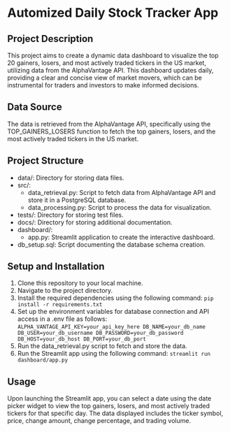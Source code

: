 # Automized Daily Stock Tracker App
## Project Description

This project aims to create a dynamic data dashboard to visualize the top 20 gainers, losers, and most actively traded tickers in the US market, utilizing data from the AlphaVantage API. This dashboard updates daily, providing a clear and concise view of market movers, which can be instrumental for traders and investors to make informed decisions.

## Data Source

The data is retrieved from the AlphaVantage API, specifically using the TOP_GAINERS_LOSERS function to fetch the top gainers, losers, and the most actively traded tickers in the US market.

## Project Structure

- data/: Directory for storing data files.
- src/:
  - data_retrieval.py: Script to fetch data from AlphaVantage API and store it in a PostgreSQL database.
  - data_processing.py: Script to process the data for visualization.
- tests/: Directory for storing test files.
- docs/: Directory for storing additional documentation.
- dashboard/:
  - app.py: Streamlit application to create the interactive dashboard.
- db_setup.sql: Script documenting the database schema creation.

## Setup and Installation

1. Clone this repository to your local machine.
2. Navigate to the project directory.
3. Install the required dependencies using the following command:
   `pip install -r requirements.txt`
4. Set up the environment variables for database connection and API access in a .env file as follows:
   `ALPHA_VANTAGE_API_KEY=your_api_key_here
DB_NAME=your_db_name
DB_USER=your_db_username
DB_PASSWORD=your_db_password
DB_HOST=your_db_host
DB_PORT=your_db_port`
5. Run the data_retrieval.py script to fetch and store the data.
6. Run the Streamlit app using the following command:
   `streamlit run dashboard/app.py`

## Usage

Upon launching the Streamlit app, you can select a date using the date picker widget to view the top gainers, losers, and most actively traded tickers for that specific day. The data displayed includes the ticker symbol, price, change amount, change percentage, and trading volume.
